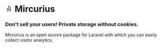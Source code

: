 # <img src=".github/logo.svg?sanitize=true" width="24" height="24" alt="Mircurius"> Mircurius

### Don't sell your users! Private storage without cookies.

Mircurius is an open source package for Laravel with which you can easily collect visitor analytics.
